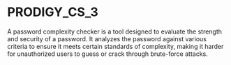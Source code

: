 # PRODIGY_CS_3
A password complexity checker is a tool designed to evaluate the strength and security of a password. It analyzes the password against various criteria to ensure it meets certain standards of complexity, making it harder for unauthorized users to guess or crack through brute-force attacks. 
